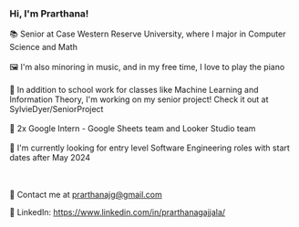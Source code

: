 ### Hi, I'm Prarthana!
📚 Senior at Case Western Reserve University, where I major in Computer Science and Math <br /> <br />
🖼️ I'm also minoring in music, and in my free time, I love to play the piano <br /> <br />
🌱 In addition to school work for classes like Machine Learning and Information Theory, I'm working on my senior project! Check it out at SylvieDyer/SeniorProject <br /> <br />
🧩 2x Google Intern - Google Sheets team and Looker Studio team <br /> <br />
🐛 I'm currently looking for entry level Software Engineering roles with start dates after May 2024 <br /> <br /> <br />

🦜 Contact me at prarthanajg@gmail.com <br />

🍏 LinkedIn: https://www.linkedin.com/in/prarthanagajjala/
